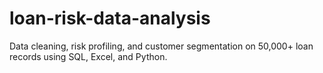 # loan-risk-data-analysis
Data cleaning, risk profiling, and customer segmentation on 50,000+ loan records using SQL, Excel, and Python.
